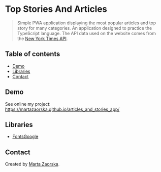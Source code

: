 # Top Stories And Articles

> Simple PWA application displaying the most popular articles and top story for many categories. An application designed to practice the TypeScript language. The API data used on the website comes from the [New York Times API](https://developer.nytimes.com/).

## Table of contents

- [Demo](#demo)
- [Libraries](#libraries)
- [Contact](#contact)

## Demo

See online my project: https://martazaorska.github.io/articles_and_stories_app/

## Libraries

- [FontsGoogle](https://fonts.google.com/)

## Contact

Created by [Marta Zaorska](https://martazaorska.github.io/portfolio/).
